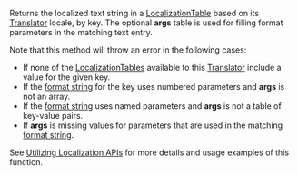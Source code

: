 Returns the localized text string in a [LocalizationTable](https://developer.roblox.com/en-us/api-reference/class/LocalizationTable) based on its [Translator](https://developer.roblox.com/en-us/api-reference/class/Translator) locale, by key. The optional **args** table is used for filling format parameters in the matching text entry.

Note that this method will throw an error in the following cases:

*   If none of the [LocalizationTables](https://developer.roblox.com/en-us/api-reference/class/LocalizationTable) available to this [Translator](https://developer.roblox.com/en-us/api-reference/class/Translator) include a value for the given key.
*   If the [format string](https://developer.roblox.com/en-us/articles/localization-format-strings) for the key uses numbered parameters and **args** is not an array.
*   If the [format string](https://developer.roblox.com/en-us/articles/localization-format-strings) uses named parameters and **args** is not a table of key-value pairs.
*   If **args** is missing values for parameters that are used in the matching [format string](https://developer.roblox.com/en-us/articles/localization-format-strings).

See [Utilizing Localization APIs](https://developer.roblox.com/en-us/articles/utilizing-localization-apis) for more details and usage examples of this function.